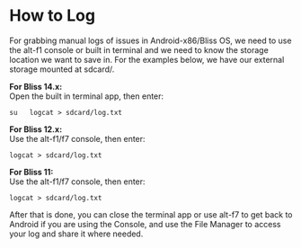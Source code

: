 # How to Log

For grabbing manual logs of issues in Android-x86/Bliss OS, we need to use the alt-f1 console or built in terminal and we need to know the storage location we want to save in. For the examples below, we have our external storage mounted at sdcard/.  
   
**For Bliss 14.x:**  
Open the built in terminal app, then enter:

`su  
logcat > sdcard/log.txt`

**For Bliss 12.x:**  
Use the alt-f1/f7 console, then enter:

`logcat > sdcard/log.txt`  
  
**For Bliss 11:**  
Use the alt-f1/f7 console, then enter:

`logcat > sdcard/log.txt`  
  
After that is done, you can close the terminal app or use alt-f7 to get back to Android if you are using the Console, and use the File Manager to access your log and share it where needed.

